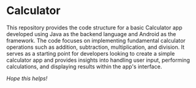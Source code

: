 # Calculator
This repository provides the code structure for a basic Calculator app developed using Java as the backend language and Android as the framework.
The code focuses on implementing fundamental calculator operations such as addition, subtraction, multiplication, and division.
It serves as a starting point for developers looking to create a simple calculator app and provides insights into handling user input, performing calculations, and displaying results within the app's interface.


*Hope this helps!*
